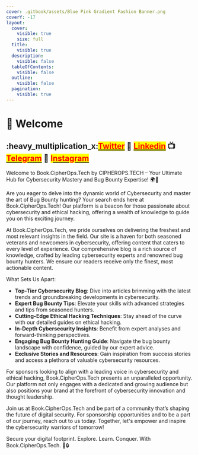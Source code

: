 ```yaml
---
cover: .gitbook/assets/Blue Pink Gradient Fashion Banner.png
coverY: -17
layout:
  cover:
    visible: true
    size: full
  title:
    visible: true
  description:
    visible: false
  tableOfContents:
    visible: false
  outline:
    visible: false
  pagination:
    visible: true
---
```


# 💛 Welcome

## :heavy\_multiplication\_x:[<mark style="color:red;">Twitter</mark>](https://twitter.com/Cipher0ps\_tech?t=MlqumIay8I49eWwhjgrotg\&s=09) :link: [<mark style="color:red;">Linkedin</mark>](https://www.linkedin.com/company/cipherops/) :tv: [<mark style="color:red;">Telegram</mark>](https://t.me/cipherops\_tech) :tada: <mark style="color:red;">I</mark>[<mark style="color:red;">nstagram</mark>](https://instagram.com/cipherops\_tech?igshid=MzNlNGNkZWQ4Mg==)

Welcome to Book.CipherOps.Tech by CIPHEROPS.TECH – Your Ultimate Hub for Cybersecurity Mastery and Bug Bounty Expertise! 🌍🔐

Are you eager to delve into the dynamic world of Cybersecurity and master the art of Bug Bounty hunting? Your search ends here at Book.CipherOps.Tech! Our platform is a beacon for those passionate about cybersecurity and ethical hacking, offering a wealth of knowledge to guide you on this exciting journey.

At Book.CipherOps.Tech, we pride ourselves on delivering the freshest and most relevant insights in the field. Our site is a haven for both seasoned veterans and newcomers in cybersecurity, offering content that caters to every level of experience. Our comprehensive blog is a rich source of knowledge, crafted by leading cybersecurity experts and renowned bug bounty hunters. We ensure our readers receive only the finest, most actionable content.

What Sets Us Apart:

* **Top-Tier Cybersecurity Blog**: Dive into articles brimming with the latest trends and groundbreaking developments in cybersecurity.
* **Expert Bug Bounty Tips**: Elevate your skills with advanced strategies and tips from seasoned hunters.
* **Cutting-Edge Ethical Hacking Techniques**: Stay ahead of the curve with our detailed guides on ethical hacking.
* **In-Depth Cybersecurity Insights**: Benefit from expert analyses and forward-thinking perspectives.
* **Engaging Bug Bounty Hunting Guide**: Navigate the bug bounty landscape with confidence, guided by our expert advice.
* **Exclusive Stories and Resources**: Gain inspiration from success stories and access a plethora of valuable cybersecurity resources.

For sponsors looking to align with a leading voice in cybersecurity and ethical hacking, Book.CipherOps.Tech presents an unparalleled opportunity. Our platform not only engages with a dedicated and growing audience but also positions your brand at the forefront of cybersecurity innovation and thought leadership.

Join us at Book.CipherOps.Tech and be part of a community that’s shaping the future of digital security. For sponsorship opportunities and to be a part of our journey, reach out to us today. Together, let's empower and inspire the cybersecurity warriors of tomorrow!

Secure your digital footprint. Explore. Learn. Conquer. With Book.CipherOps.Tech. 🚀🔒
